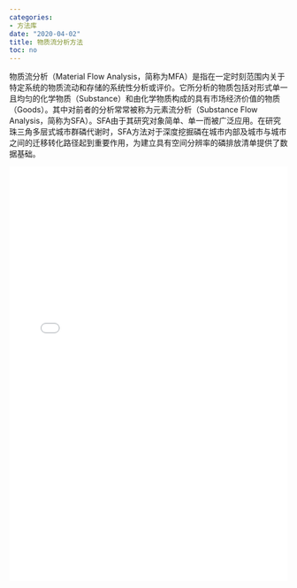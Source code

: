 ```yaml
---
categories:
- 方法库
date: "2020-04-02"
title: 物质流分析方法
toc: no
---
```


物质流分析（Material Flow Analysis，简称为MFA）是指在一定时刻范围内关于特定系统的物质流动和存储的系统性分析或评价。它所分析的物质包括对形式单一且均匀的化学物质（Substance）和由化学物质构成的具有市场经济价值的物质（Goods）。其中对前者的分析常常被称为元素流分析（Substance Flow Analysis，简称为SFA）。SFA由于其研究对象简单、单一而被广泛应用。在研究珠三角多层式城市群磷代谢时，SFA方法对于深度挖掘磷在城市内部及城市与城市之间的迁移转化路径起到重要作用，为建立具有空间分辨率的磷排放清单提供了数据基础。

<embed src="/post/methods/物质流分析方法.pdf#toolbar=0" type="application/pdf" width="100%" height=750>

